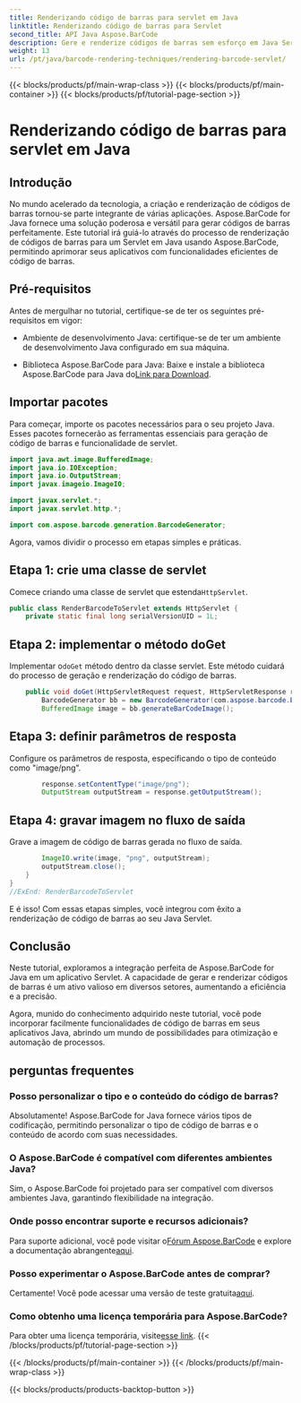 ```yaml
---
title: Renderizando código de barras para servlet em Java
linktitle: Renderizando código de barras para Servlet
second_title: API Java Aspose.BarCode
description: Gere e renderize códigos de barras sem esforço em Java Servlets com Aspose.BarCode. Personalize tipos e integre facilmente. Explore as possibilidades!
weight: 13
url: /pt/java/barcode-rendering-techniques/rendering-barcode-servlet/
---
```


{{< blocks/products/pf/main-wrap-class >}}
{{< blocks/products/pf/main-container >}}
{{< blocks/products/pf/tutorial-page-section >}}

# Renderizando código de barras para servlet em Java


## Introdução

No mundo acelerado da tecnologia, a criação e renderização de códigos de barras tornou-se parte integrante de várias aplicações. Aspose.BarCode for Java fornece uma solução poderosa e versátil para gerar códigos de barras perfeitamente. Este tutorial irá guiá-lo através do processo de renderização de códigos de barras para um Servlet em Java usando Aspose.BarCode, permitindo aprimorar seus aplicativos com funcionalidades eficientes de código de barras.

## Pré-requisitos

Antes de mergulhar no tutorial, certifique-se de ter os seguintes pré-requisitos em vigor:

- Ambiente de desenvolvimento Java: certifique-se de ter um ambiente de desenvolvimento Java configurado em sua máquina.

-  Biblioteca Aspose.BarCode para Java: Baixe e instale a biblioteca Aspose.BarCode para Java do[Link para Download](https://releases.aspose.com/barcode/java/).

## Importar pacotes

Para começar, importe os pacotes necessários para o seu projeto Java. Esses pacotes fornecerão as ferramentas essenciais para geração de código de barras e funcionalidade de servlet.

```java
import java.awt.image.BufferedImage;
import java.io.IOException;
import java.io.OutputStream;
import javax.imageio.ImageIO;

import javax.servlet.*;
import javax.servlet.http.*;

import com.aspose.barcode.generation.BarcodeGenerator;
```

Agora, vamos dividir o processo em etapas simples e práticas.

## Etapa 1: crie uma classe de servlet

 Comece criando uma classe de servlet que estenda`HttpServlet`.

```java
public class RenderBarcodeToServlet extends HttpServlet {
    private static final long serialVersionUID = 1L;
```

## Etapa 2: implementar o método doGet

 Implementar o`doGet` método dentro da classe servlet. Este método cuidará do processo de geração e renderização do código de barras.

```java
    public void doGet(HttpServletRequest request, HttpServletResponse response) throws IOException, ServletException {
        BarcodeGenerator bb = new BarcodeGenerator(com.aspose.barcode.EncodeTypes.CODE_128, "1234567");
        BufferedImage image = bb.generateBarCodeImage();
```

## Etapa 3: definir parâmetros de resposta

Configure os parâmetros de resposta, especificando o tipo de conteúdo como "image/png".

```java
        response.setContentType("image/png");
        OutputStream outputStream = response.getOutputStream();
```

## Etapa 4: gravar imagem no fluxo de saída

Grave a imagem de código de barras gerada no fluxo de saída.

```java
        ImageIO.write(image, "png", outputStream);
        outputStream.close();
    }
}
//ExEnd: RenderBarcodeToServlet
```

E é isso! Com essas etapas simples, você integrou com êxito a renderização de código de barras ao seu Java Servlet.

## Conclusão

Neste tutorial, exploramos a integração perfeita de Aspose.BarCode for Java em um aplicativo Servlet. A capacidade de gerar e renderizar códigos de barras é um ativo valioso em diversos setores, aumentando a eficiência e a precisão.

Agora, munido do conhecimento adquirido neste tutorial, você pode incorporar facilmente funcionalidades de código de barras em seus aplicativos Java, abrindo um mundo de possibilidades para otimização e automação de processos.

## perguntas frequentes

### Posso personalizar o tipo e o conteúdo do código de barras?
Absolutamente! Aspose.BarCode for Java fornece vários tipos de codificação, permitindo personalizar o tipo de código de barras e o conteúdo de acordo com suas necessidades.

### O Aspose.BarCode é compatível com diferentes ambientes Java?
Sim, o Aspose.BarCode foi projetado para ser compatível com diversos ambientes Java, garantindo flexibilidade na integração.

### Onde posso encontrar suporte e recursos adicionais?
 Para suporte adicional, você pode visitar o[Fórum Aspose.BarCode](https://forum.aspose.com/c/barcode/13) e explore a documentação abrangente[aqui](https://reference.aspose.com/barcode/java/).

### Posso experimentar o Aspose.BarCode antes de comprar?
Certamente! Você pode acessar uma versão de teste gratuita[aqui](https://releases.aspose.com/).

### Como obtenho uma licença temporária para Aspose.BarCode?
 Para obter uma licença temporária, visite[esse link](https://purchase.aspose.com/temporary-license/).
{{< /blocks/products/pf/tutorial-page-section >}}

{{< /blocks/products/pf/main-container >}}
{{< /blocks/products/pf/main-wrap-class >}}

{{< blocks/products/products-backtop-button >}}
